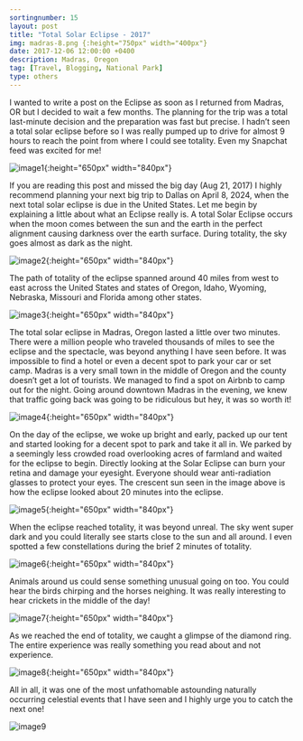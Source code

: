 ```yaml
---
sortingnumber: 15
layout: post
title: "Total Solar Eclipse - 2017"
img: madras-8.png {:height="750px" width="400px"}
date: 2017-12-06 12:00:00 +0400
description: Madras, Oregon
tag: [Travel, Blogging, National Park]
type: others
---
```


I wanted to write a post on the Eclipse as soon as I returned from Madras, OR but I decided to wait a few months. The planning for the trip was a total last-minute decision and the preparation was fast but precise. I hadn’t seen a total solar eclipse before so I was really pumped up to drive for almost 9 hours to reach the point from where I could see totality. Even my Snapchat feed was excited for me!

![image1]({{site.baseurl}}/assets/img/madras-1.png){:height="650px" width="840px"}

If you are reading this post and missed the big day (Aug 21, 2017) I highly recommend planning your next big trip to Dallas on April 8, 2024, when the next total solar eclipse is due in the United States. Let me begin by explaining a little about what an Eclipse really is. A total Solar Eclipse occurs when the moon comes between the sun and the earth in the perfect alignment causing darkness over the earth surface. During totality, the sky goes almost as dark as the night.

![image2]({{site.baseurl}}/assets/img/madras-2.jpg){:height="650px" width="840px"}

The path of totality of the eclipse spanned around 40 miles from west to east across the United States and states of Oregon, Idaho, Wyoming, Nebraska, Missouri and Florida among other states.

![image3]({{site.baseurl}}/assets/img/madras-3.jpg){:height="650px" width="840px"}

The total solar eclipse in Madras, Oregon lasted a little over two minutes. There were a million people who traveled thousands of miles to see the eclipse and the spectacle, was beyond anything I have seen before. It was impossible to find a hotel or even a decent spot to park your car or set camp. Madras is a very small town in the middle of Oregon and the county doesn’t get a lot of tourists. We managed to find a spot on Airbnb to camp out for the night. Going around downtown Madras in the evening, we knew that traffic going back was going to be ridiculous but hey, it was so worth it!

![image4]({{site.baseurl}}/assets/img/madras-4.png){:height="650px" width="840px"}

On the day of the eclipse, we woke up bright and early, packed up our tent and started looking for a decent spot to park and take it all in. We parked by a seemingly less crowded road overlooking acres of farmland and waited for the eclipse to begin. Directly looking at the Solar Eclipse can burn your retina and damage your eyesight. Everyone should wear anti-radiation glasses to protect your eyes. The crescent sun seen in the image above is how the eclipse looked about 20 minutes into the eclipse.

![image5]({{site.baseurl}}/assets/img/madras-5.jpg){:height="650px" width="840px"}

When the eclipse reached totality, it was beyond unreal. The sky went super dark and you could literally see starts close to the sun and all around. I even spotted a few constellations during the brief 2 minutes of totality.

![image6]({{site.baseurl}}/assets/img/madras-6.jpg){:height="650px" width="840px"}

Animals around us could sense something unusual going on too. You could hear the birds chirping and the horses neighing. It was really interesting to hear crickets in the middle of the day!

![image7]({{site.baseurl}}/assets/img/madras-7.jpg){:height="650px" width="840px"}

As we reached the end of totality, we caught a glimpse of the diamond ring. The entire experience was really something you read about and not experience.

![image8]({{site.baseurl}}/assets/img/madras-8.png){:height="650px" width="840px"}

All in all, it was one of the most unfathomable astounding naturally occurring celestial events that I have seen and I highly urge you to catch the next one!

![image9]({{site.baseurl}}/assets/img/madras-10.png)
